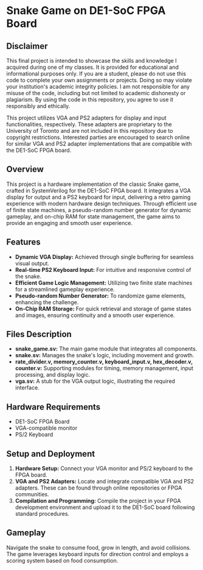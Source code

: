 # Snake Game on DE1-SoC FPGA Board
## Disclaimer

This final project is intended to showcase the skills and knowledge I acquired during one of my classes. It is provided for educational and informational purposes only. If you are a student, please do not use this code to complete your own assignments or projects. Doing so may violate your institution's academic integrity policies. I am not responsible for any misuse of the code, including but not limited to academic dishonesty or plagiarism. By using the code in this repository, you agree to use it responsibly and ethically.

This project utilizes VGA and PS2 adapters for display and input functionalities, respectively. These adapters are proprietary to the University of Toronto and are not included in this repository due to copyright restrictions. Interested parties are encouraged to search online for similar VGA and PS2 adapter implementations that are compatible with the DE1-SoC FPGA board.

## Overview
This project is a hardware implementation of the classic Snake game, crafted in SystemVerilog for the DE1-SoC FPGA board. It integrates a VGA display for output and a PS2 keyboard for input, delivering a retro gaming experience with modern hardware design techniques. Through efficient use of finite state machines, a pseudo-random number generator for dynamic gameplay, and on-chip RAM for state management, the game aims to provide an engaging and smooth user experience.

## Features
* **Dynamic VGA Display:** Achieved through single buffering for seamless visual output.
* **Real-time PS2 Keyboard Input:** For intuitive and responsive control of the snake.
* **Efficient Game Logic Management:** Utilizing two finite state machines for a streamlined gameplay experience.
* **Pseudo-random Number Generator:** To randomize game elements, enhancing the challenge.
* **On-Chip RAM Storage:** For quick retrieval and storage of game states and images, ensuring continuity and a smooth user experience.

## Files Description
* **snake_game.sv:** The main game module that integrates all components.
* **snake.sv:** Manages the snake's logic, including movement and growth.
* **rate_divider.v, memory_counter.v, keyboard_input.v, hex_decoder.v, counter.v:** Supporting modules for timing, memory management, input processing, and display logic.
* **vga.sv:** A stub for the VGA output logic, illustrating the required interface.

##  Hardware Requirements
* DE1-SoC FPGA Board
* VGA-compatible monitor
* PS/2 Keyboard

## Setup and Deployment
1. **Hardware Setup:** Connect your VGA monitor and PS/2 keyboard to the FPGA board.
2. **VGA and PS2 Adapters:** Locate and integrate compatible VGA and PS2 adapters. These can be found through online repositories or FPGA communities.
3. **Compilation and Programming:** Compile the project in your FPGA development environment and upload it to the DE1-SoC board following standard procedures.

## Gameplay
Navigate the snake to consume food, grow in length, and avoid collisions. The game leverages keyboard inputs for direction control and employs a scoring system based on food consumption.
